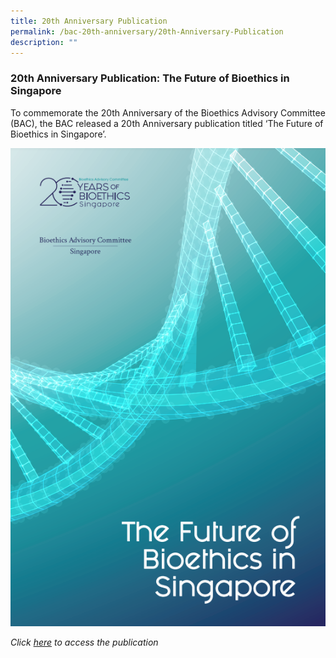 ```yaml
---
title: 20th Anniversary Publication
permalink: /bac-20th-anniversary/20th-Anniversary-Publication
description: ""
---
```

### **20th Anniversary Publication: The Future of Bioethics in Singapore**

To commemorate the 20th Anniversary of the Bioethics Advisory Committee (BAC), the BAC released a 20th Anniversary publication titled ‘The Future of Bioethics in Singapore’.

![](/images/20th%20Anniversary%20Images/Book%20Cover%20-%20The%20Future%20of%20Bioethics%20in%20Singapore.png)

*Click [here](https://www.bioethics-singapore.gov.sg/publications/bac20thanniversarypublication) to access the publication*
